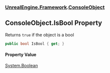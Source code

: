### [UnrealEngine.Framework](./UnrealEngine-Framework.md 'UnrealEngine.Framework').[ConsoleObject](./UnrealEngine-Framework-ConsoleObject.md 'UnrealEngine.Framework.ConsoleObject')
## ConsoleObject.IsBool Property
Returns `true` if the object is a bool  
```csharp
public bool IsBool { get; }
```
#### Property Value
[System.Boolean](https://docs.microsoft.com/en-us/dotnet/api/System.Boolean 'System.Boolean')  
